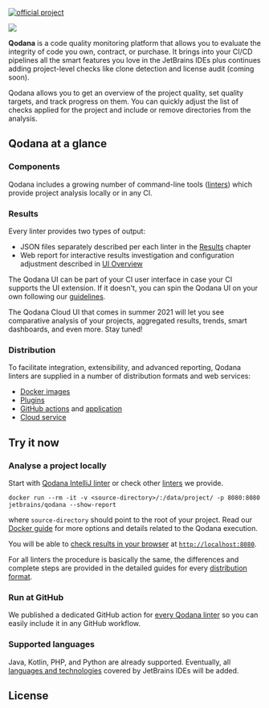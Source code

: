 [//]: # (title: Qodana)

[![official project](https://jb.gg/badges/official-flat-square.svg)](https://confluence.jetbrains.com/display/ALL/JetBrains+on+GitHub)
><include src="lib_qd.xml" include-id="eap-warning"/>

![](banner-main.png)

**Qodana** is a code quality monitoring platform that allows you to evaluate the integrity of code you own, contract, or purchase.
It brings into your CI/CD pipelines all the smart features you love in the JetBrains IDEs plus continues adding project-level checks like clone detection and license audit (coming soon). 

Qodana allows you to get an overview of the project quality, set quality targets, and track progress on them. You can quickly adjust the list of checks applied for the project and include or remove directories from the analysis.

## Qodana at a glance
### Components
Qodana includes a growing number of command-line tools ([linters](linters.md)) which provide project analysis locally or in any CI.

### Results
Every linter provides two types of output:
* JSON files separately described per each linter in the [Results](results.md) chapter
* Web report for interactive results investigation and configuration adjustment described in [UI Overview](ui-overview.md)

The Qodana UI can be part of your CI user interface in case your CI supports the UI extension. If it doesn't, you can spin the Qodana UI on your own following our [guidelines](html-report.md).

The Qodana Cloud UI that comes in summer 2021 will let you see comparative analysis of your projects, aggregated results, trends, smart dashboards, and even more. Stay tuned!

### Distribution
To facilitate integration, extensibility, and advanced reporting, Qodana linters are supplied in a number of distribution formats and web services:
- [Docker images](docker-images.md)
- [Plugins](teamcity-plugins.md)
- [GitHub actions](github-actions.md)  and [application](qodana-intellij-github-application.md)
- [Cloud service](service.md)

## Try it now

### Analyse a project locally

Start with [Qodana IntelliJ linter](about-qodana-intellij.md) or check other [linters](linters.md) we provide.

```shell
docker run --rm -it -v <source-directory>/:/data/project/ -p 8080:8080 jetbrains/qodana --show-report
```
where `source-directory` should point to the root of your project. Read our [Docker guide](qodana-intellij-docker-readme.md) for more options and details related to the Qodana execution.

You will be able to [check results in your browser](html-report.md) at [`http://localhost:8080`](http://localhost:8080).

For all linters the procedure is basically the same, the differences and complete steps are provided in the detailed guides for every [distribution format](#Distribution).

### Run at GitHub

We published a dedicated GitHub action for [every Qodana linter](github-actions.md) so you can easily include it in any GitHub workflow.

### Supported languages
Java, Kotlin, PHP, and Python are already supported. Eventually, all [languages and technologies](supported-technologies.md) covered by JetBrains IDEs will be added.

## License

<include src="lib_qd.xml" include-id="license-info"/>